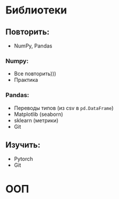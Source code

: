 # Библиотеки
## Повторить:
 - NumPy, Pandas
 ### Numpy:
  - Все повторить)))
  - Практика
 ### Pandas:
  - Переводы типов (из csv в ```pd.DataFrame```)
 - Matplotlib (seaborn)
 - sklearn (метрики)
 - Git
## Изучить:
 - Pytorch
 - Git
# ООП